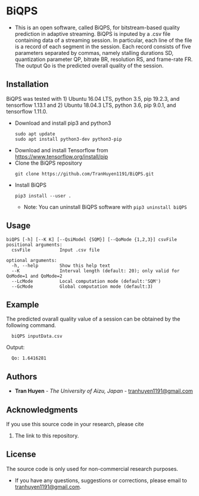 # BiQPS
* This is an open software, called BiQPS, for bitstream-based quality prediction in adaptive streaming.
BiQPS is inputed by a .csv file containing data of a streaming session. 
In particular, each line of the file is a record of each segment in the session. 
Each record consists of five parameters separated by commas, namely stalling durations SD, quantization parameter QP, bitrate BR, resolution RS, and frame-rate FR.
The output Qo is the predicted overall quality of the session.  

## Installation
BiQPS was tested with 1) Ubuntu 16.04 LTS, python 3.5, pip 19.2.3, and tensorflow 1.13.1 and 2) Ubuntu 18.04.3 LTS, python 3.6, pip 9.0.1, and tensorflow 1.11.0.

- Download and install pip3 and python3
	```
	sudo apt update 
	sudo apt install python3-dev python3-pip
	```
- Download and install Tensorflow from https://www.tensorflow.org/install/pip
- Clone the BiQPS repository
	```
	git clone https://github.com/TranHuyen1191/BiQPS.git
	```
- Install BiQPS
	```
	pip3 install --user .
	```
  - Note: You can uninstall BiQPS software with ```	pip3 uninstall biQPS 	```
 
 ## Usage
	biQPS [-h] [--K K] [--QsiModel {SQM}] [--QoMode {1,2,3}] csvFile
	positional arguments:
	  csvFile			Input .csv file

	optional arguments:
	  -h, --help        Show this help text
	  --K 				Interval length (default: 20); only valid for QoMode=1 and QoMode=2				
	  --LcMode 			Local computation mode (default:'SQM')
	  --GcMode			Global computation mode (default:3)
	

## Example

The predicted ovarall quality value of a session can be obtained by the following command. 
  ```
	biQPS inputData.csv	
  ```
Output:
  ```
	Qo: 1.6416281
  ```

## Authors

* **Tran Huyen** - *The University of Aizu, Japan* - tranhuyen1191@gmail.com

## Acknowledgments

If you use this source code in your research, please cite

1. The link to this repository.

## License

The source code is only used for non-commercial research purposes.
* If you have any questions, suggestions or corrections, please email to tranhuyen1191@gmail.com. 
